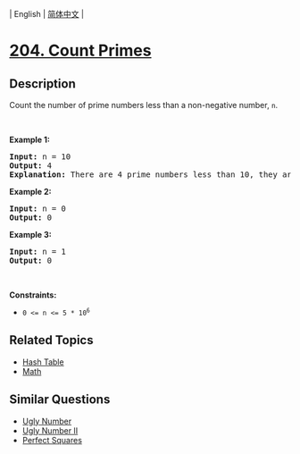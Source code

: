 
| English | [简体中文](README.md) |

# [204. Count Primes](https://leetcode-cn.com/problems/count-primes/)

## Description

<p>Count the number of prime numbers less than a non-negative number, <code>n</code>.</p>

<p>&nbsp;</p>
<p><strong>Example 1:</strong></p>

<pre>
<strong>Input:</strong> n = 10
<strong>Output:</strong> 4
<strong>Explanation:</strong> There are 4 prime numbers less than 10, they are 2, 3, 5, 7.
</pre>

<p><strong>Example 2:</strong></p>

<pre>
<strong>Input:</strong> n = 0
<strong>Output:</strong> 0
</pre>

<p><strong>Example 3:</strong></p>

<pre>
<strong>Input:</strong> n = 1
<strong>Output:</strong> 0
</pre>

<p>&nbsp;</p>
<p><strong>Constraints:</strong></p>

<ul>
	<li><code>0 &lt;= n &lt;= 5 * 10<sup>6</sup></code></li>
</ul>


## Related Topics

- [Hash Table](https://leetcode-cn.com/tag/hash-table)
- [Math](https://leetcode-cn.com/tag/math)

## Similar Questions

- [Ugly Number](../ugly-number/README_EN.md)
- [Ugly Number II](../ugly-number-ii/README_EN.md)
- [Perfect Squares](../perfect-squares/README_EN.md)
